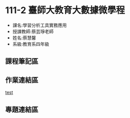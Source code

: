 # 111-2 臺師大教育大數據微學程
- 課名:學習分析工具實務應用
- 授課教師:蔡芸琤老師
- 姓名:蔡慧馨
- 系級:教育系四年級

## 課程筆記區
## 作業連結區
[test]()
## 專題連結區
